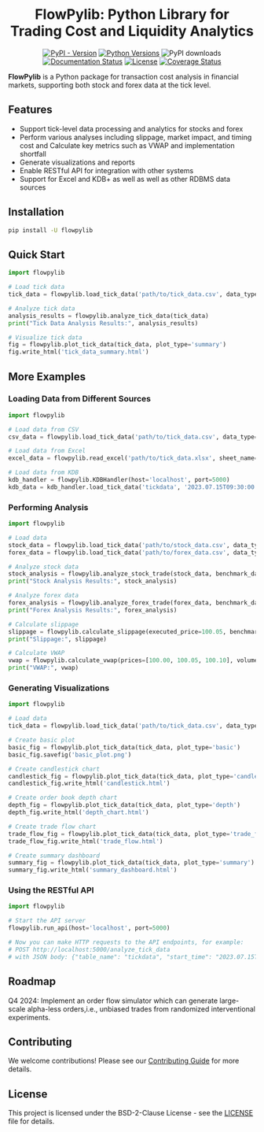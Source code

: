 <div align=center>

# FlowPylib: Python Library for Trading Cost and Liquidity Analytics

</div>

<div align=center>

[![PyPI - Version](https://img.shields.io/pypi/v/flowpylib)](https://pypi.org/project/flowpylib/)
[![Python Versions](https://img.shields.io/badge/python-3.6%2B-green)](https://pypi.org/project/flowpylib/)
![PyPI downloads](https://img.shields.io/pypi/dm/flowpylib)
[![Documentation Status](https://readthedocs.org/projects/flowpylib/badge/?version=latest)](https://flowpylib.readthedocs.io/en/latest/?badge=latest)
[![License](https://img.shields.io/badge/License-BSD%202--Clause-orange.svg)](https://opensource.org/licenses/BSD-2-Clause)
[![Coverage Status](https://coveralls.io/repos/github/jialuechen/flowpylib/badge.svg?branch=main)](https://coveralls.io/github/jialuechen/flowpylib?branch=main)

</div>

**FlowPylib** is a Python package for transaction cost analysis in financial markets, supporting both stock and forex data at the tick level.

## Features

- Support tick-level data processing and analytics for stocks and forex
- Perform various analyses including slippage, market impact, and timing cost and Calculate key metrics such as VWAP and implementation shortfall
- Generate visualizations and reports
- Enable RESTful API for integration with other systems
- Support for Excel and KDB+ as well as well as other RDBMS data sources

## Installation

```bash
pip install -U flowpylib
```

## Quick Start

```python
import flowpylib

# Load tick data
tick_data = flowpylib.load_tick_data('path/to/tick_data.csv', data_type='stock')

# Analyze tick data
analysis_results = flowpylib.analyze_tick_data(tick_data)
print("Tick Data Analysis Results:", analysis_results)

# Visualize tick data
fig = flowpylib.plot_tick_data(tick_data, plot_type='summary')
fig.write_html('tick_data_summary.html')
```

## More Examples

### Loading Data from Different Sources

```python
import flowpylib

# Load data from CSV
csv_data = flowpylib.load_tick_data('path/to/tick_data.csv', data_type='stock')

# Load data from Excel
excel_data = flowpylib.read_excel('path/to/tick_data.xlsx', sheet_name='Tick Data')

# Load data from KDB
kdb_handler = flowpylib.KDBHandler(host='localhost', port=5000)
kdb_data = kdb_handler.load_tick_data('tickdata', '2023.07.15T09:30:00.000', '2023.07.15T16:00:00.000')
```

### Performing Analysis

```python
import flowpylib

# Load data
stock_data = flowpylib.load_tick_data('path/to/stock_data.csv', data_type='stock')
forex_data = flowpylib.load_tick_data('path/to/forex_data.csv', data_type='forex')

# Analyze stock data
stock_analysis = flowpylib.analyze_stock_trade(stock_data, benchmark_data)
print("Stock Analysis Results:", stock_analysis)

# Analyze forex data
forex_analysis = flowpylib.analyze_forex_trade(forex_data, benchmark_data)
print("Forex Analysis Results:", forex_analysis)

# Calculate slippage
slippage = flowpylib.calculate_slippage(executed_price=100.05, benchmark_price=100.00)
print("Slippage:", slippage)

# Calculate VWAP
vwap = flowpylib.calculate_vwap(prices=[100.00, 100.05, 100.10], volumes=[1000, 2000, 1500])
print("VWAP:", vwap)
```

### Generating Visualizations

```python
import flowpylib

# Load data
tick_data = flowpylib.load_tick_data('path/to/tick_data.csv', data_type='stock')

# Create basic plot
basic_fig = flowpylib.plot_tick_data(tick_data, plot_type='basic')
basic_fig.savefig('basic_plot.png')

# Create candlestick chart
candlestick_fig = flowpylib.plot_tick_data(tick_data, plot_type='candlestick', interval='5min')
candlestick_fig.write_html('candlestick.html')

# Create order book depth chart
depth_fig = flowpylib.plot_tick_data(tick_data, plot_type='depth')
depth_fig.write_html('depth_chart.html')

# Create trade flow chart
trade_flow_fig = flowpylib.plot_tick_data(tick_data, plot_type='trade_flow', window='5min')
trade_flow_fig.write_html('trade_flow.html')

# Create summary dashboard
summary_fig = flowpylib.plot_tick_data(tick_data, plot_type='summary')
summary_fig.write_html('summary_dashboard.html')
```

### Using the RESTful API

```python
import flowpylib

# Start the API server
flowpylib.run_api(host='localhost', port=5000)

# Now you can make HTTP requests to the API endpoints, for example:
# POST http://localhost:5000/analyze_tick_data
# with JSON body: {"table_name": "tickdata", "start_time": "2023.07.15T09:30:00.000", "end_time": "2023.07.15T16:00:00.000", "symbols": ["AAPL", "GOOGL"]}
```

## Roadmap
Q4 2024: Implement an order flow simulator which can generate large-scale alpha-less orders,i.e., unbiased trades from randomized interventional experiments.

## Contributing

We welcome contributions! Please see our [Contributing Guide](CONTRIBUTING.md) for more details.

## License

This project is licensed under the BSD-2-Clause License - see the [LICENSE](LICENSE) file for details.
